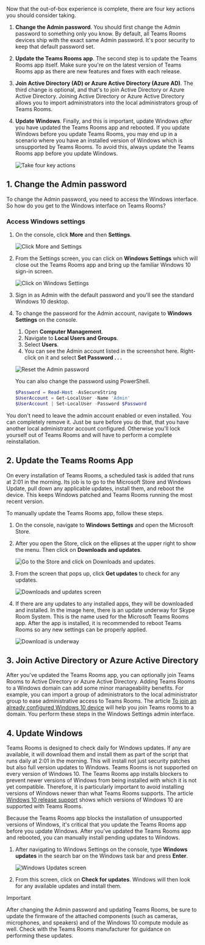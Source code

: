 Now that the out-of-box experience is complete, there are four key actions you should consider taking.

1. **Change the Admin password**. You should first change the Admin password to something only you know. By default, all Teams Rooms devices ship with the exact same Admin password. It's poor security to keep that default password set.
1. **Update the Teams Rooms app**. The second step is to update the Teams Rooms app itself. Make sure you're on the latest version of Teams Rooms app as there are new features and fixes with each release.
1. **Join Active Directory (AD) or Azure Active Directory (Azure AD)**. The third change is optional, and that's to join Active Directory or Azure Active Directory. Joining Active Directory or Azure Active Directory allows you to import administrators into the local administrators group of Teams Rooms.
1. **Update Windows**. Finally, and this is important, update Windows *after* you have updated the Teams Rooms app and rebooted. If you update Windows before you update Teams Rooms, you may end up in a scenario where you have an installed version of Windows which is unsupported by Teams Rooms. To avoid this, always update the Teams Rooms app before you update Windows.

   ![Take four key actions](../media/four-key-actions.png)

## 1. Change the Admin password

To change the Admin password, you need to access the Windows interface. So how do you get to the Windows interface on Teams Rooms?

### Access Windows settings

1. On the console, click **More** and then **Settings**.

   ![Click More and Settings](../media/more-button-settings.png)

1. From the Settings screen, you can click on **Windows Settings** which will close out the Teams Rooms app and bring up the familiar Windows 10 sign-in screen.

   ![Click on Windows Settings](../media/windows-settings.png)

1. Sign in as Admin with the default password and you'll see the standard Windows 10 desktop.
1. To change the password for the Admin account, navigate to **Windows Settings** on the console.
   1. Open  **Computer Management**.
   1. Navigate to **Local Users and Groups**.
   1. Select **Users**.
   1. You can see the Admin account listed in the screenshot here. Right-click on it and select **Set Password . . .**

   ![Reset the Admin password](../media/navigate-set-admin-password.png)

   You can also change the password using PowerShell.

   ```powershell
   $Password = Read-Host -AsSecureString  
   $UserAccount = Get-LocalUser -Name 'Admin'  
   $UserAccount | Set-LocalUser -Password $Password
   ```

You don't need to leave the admin account enabled or even installed. You can completely remove it. Just be sure before you do that, that you have another local administrator account configured. Otherwise you'll lock yourself out of Teams Rooms and will have to perform a complete reinstallation.

## 2. Update the Teams Rooms App

On every installation of Teams Rooms, a scheduled task is added that runs at 2:01  in the morning. Its job is to go to the Microsoft Store and Windows Update, pull down any applicable updates, install them, and reboot the device. This keeps Windows patched and Teams Rooms running the most recent version.

To manually update the Teams Rooms app, follow these steps.

1. On the console, navigate to **Windows Settings** and open the Microsoft Store.  
1. After you open the Store, click on the ellipses at the upper right to show the menu. Then click on **Downloads and updates**.

   ![Go to the Store and click on Downloads and updates.](../media/manual-teams-app-update-store.png)

1. From the screen that pops up, click **Get updates** to check for any updates.

   ![Downloads and updates screen](../media/store-downloads-updates.png)

1. If there are any updates to any installed apps, they will be downloaded and installed. In the image here, there is an update underway for Skype Room System. This is the name used for the Microsoft Teams Rooms app. After the app is installed, it is recommended to reboot Teams Rooms so any new settings can be properly applied.

   ![Download is underway](../media/downloads-updates-queue.png)

## 3. Join Active Directory or Azure Active Directory

After you've updated the Teams Rooms app, you can optionally join Teams Rooms to Active Directory or Azure Active Directory. Adding Teams Rooms to a Windows domain can add some minor manageability benefits. For example, you can import a group of administrators to the local administrator group to ease administrative access to Teams Rooms. The article [To join an already configured Windows 10 device](/azure/active-directory/user-help/user-help-join-device-on-network#to-join-an-already-configured-windows-10-device) will help you join Teams rooms to a domain. You perform these steps in the Windows Settings admin interface.

## 4. Update Windows

Teams Rooms is designed to check daily for Windows updates. If any are available, it will download them and install them as part of the script that runs daily at 2:01 in the morning. This will install not just security patches but also  full version updates to Windows. Teams Rooms is not supported on every version of Windows 10. The Teams Rooms app installs blockers to prevent newer versions of Windows from being installed with which it is not yet compatible. Therefore, it is particularly important to avoid installing versions of Windows newer than what Teams Rooms supports. The article [Windows 10 release support](/MicrosoftTeams/rooms/rooms-lifecycle-support#windows-10-release-support?azure-portal=true) shows which versions of Windows 10 are supported with Teams Rooms.

Because the Teams Rooms app blocks the installation of unsupported versions of Windows, it's critical that you update the Teams Rooms app before you update Windows. After you've updated the Teams Rooms app and rebooted, you can manually install pending updates to Windows.

1. After navigating to Windows Settings on the console, type **Windows updates** in the search bar on the Windows task bar and press **Enter**.

   ![Windows Updates screen](../media/windows-updates-screen.png)

2. From this screen, click on **Check for updates**. Windows will then look for any available updates and install them.

> [!IMPORTANT]
> After changing the Admin password and updating Teams Rooms, be sure to update the firmware of the attached components (such as cameras, microphones, and speakers) and of the Windows 10 compute module as well. Check with the Teams Rooms manufacturer for guidance on performing these updates.
>
